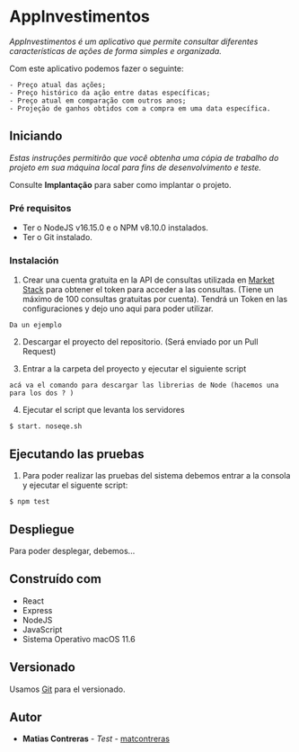 # AppInvestimentos

_AppInvestimentos é um aplicativo que permite consultar diferentes características de ações de forma simples e organizada._

Com este aplicativo podemos fazer o seguinte:

    - Preço atual das ações;
    - Preço histórico da ação entre datas específicas;
    - Preço atual em comparação com outros anos;
    - Projeção de ganhos obtidos com a compra em uma data específica.

## Iniciando

_Estas instruções permitirão que você obtenha uma cópia de trabalho do projeto em sua máquina local para fins de desenvolvimento e teste._

Consulte **Implantação** para saber como implantar o projeto.


### Pré requisitos

- Ter o NodeJS v16.15.0 e o NPM v8.10.0 instalados.
- Ter o Git instalado.

### Instalación

1. Crear una cuenta gratuita en la API de consultas utilizada en [Market Stack](https://marketstack.com/signup/free) para obtener el token para acceder a las consultas. (Tiene un máximo de 100 consultas gratuitas por cuenta). Tendrá un Token en las configuraciones y dejo uno aqui para poder utilizar. 

```
Da un ejemplo
```

2. Descargar el proyecto del repositorio. (Será enviado por un Pull Request) 

3. Entrar a la carpeta del proyecto y ejecutar el siguiente script

```
acá va el comando para descargar las librerias de Node (hacemos una para los dos ? )
```

4. Ejecutar el script que levanta los servidores
```
$ start. noseqe.sh
```


## Ejecutando las pruebas

1. Para poder realizar las pruebas del sistema debemos entrar a la consola y ejecutar el siguente script:  
```
$ npm test
```

## Despliegue

Para poder desplegar, debemos...

## Construído com

* React
* Express
* NodeJS
* JavaScript
* Sistema Operativo macOS 11.6

## Versionado 

Usamos [Git](https://git-scm.com) para el versionado.

## Autor

* **Matias Contreras** - *Test* - [matcontreras](https://github.com/matcontreras)
